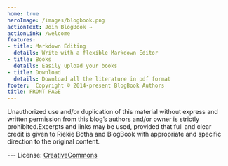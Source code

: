 ```yaml
---
home: true 
heroImage: /images/blogbook.png
actionText: Join BlogBook →
actionLink: /welcome
features:
- title: Markdown Editing 
  details: Write with a flexible Markdown Editor 
- title: Books 
  details: Easily upload your books 
- title: Download  
  details: Download all the literature in pdf format
footer:  Copyright © 2014-present BlogBook Authors
title: FRONT PAGE
---
```

<p class="copyright" >
Unauthorized use and/or duplication of this material without express and written permission from this blog’s authors and/or owner is strictly prohibited.Excerpts and links may be used, provided that full and clear credit is given to Riekie Botha and BlogBook with appropriate and specific direction to the original content.
</p> 
---
License: <a href="https://www.creativecommons.org/licenses/by-nc-nd/4.0">CreativeCommons</a>
